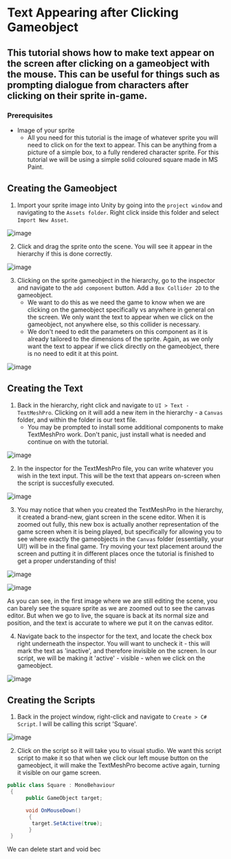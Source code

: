 # Text Appearing after Clicking Gameobject
## This tutorial shows how to make text appear on the screen after clicking on a gameobject with the mouse. This can be useful for things such as prompting dialogue from characters after clicking on their sprite in-game.
### Prerequisites
- Image of your sprite
  - All you need for this tutorial is the image of whatever sprite you will need to click on for the text to appear. This can be anything from a picture of a simple box, to a fully rendered character sprite. For this tutorial we will be using a simple solid coloured square made in MS Paint.

## Creating the Gameobject
1) Import your sprite image into Unity by going into the `project window` and navigating to the `Assets folder`. Right click inside this folder and select `Import New Asset`.

![image](https://github.com/user-attachments/assets/a07769f9-24c5-4af5-b48e-d43326fb1664)

2) Click and drag the sprite onto the scene. You will see it appear in the hierarchy if this is done correctly.

![image](https://github.com/user-attachments/assets/b3ce2c85-8bc0-479b-9fa1-7ac2f75fb8d0)

3) Clicking on the sprite gameobject in the hierarchy, go to the inspector and navigate to the `add component` button. Add a `Box Collider 2D` to the gameobject.
   - We want to do this as we need the game to know when we are clicking on the gameobject specifically vs anywhere in general on the screen. We only want the text to appear when we click on the gameobject, not anywhere else, so this collider is necessary.
   - We don't need to edit the parameters on this component as it is already tailored to the dimensions of the sprite. Again, as we only want the text to appear if we click directly on the gameobject, there is no need to edit it at this point.

![image](https://github.com/user-attachments/assets/2f3bad62-9bad-41aa-8f42-d50217739e14)

## Creating the Text
1) Back in the hierarchy, right click and navigate to `UI > Text - TextMeshPro`. Clicking on it will add a new item in the hierarchy - a `Canvas` folder, and within the folder is our text file.
   - You may be prompted to install some additional components to make TextMeshPro work. Don't panic, just install what is needed and continue on with the tutorial.

![image](https://github.com/user-attachments/assets/e223860f-b256-4530-8125-4ecc94991203)

2) In the inspector for the TextMeshPro file, you can write whatever you wish in the text input. This will be the text that appears on-screen when the script is succesfully executed.

![image](https://github.com/user-attachments/assets/1214a13a-4bb0-4629-8dc9-557db4561fb7)

3) You may notice that when you created the TextMeshPro in the hierarchy, it created a brand-new, giant screen in the scene editor. When it is zoomed out fully, this new box is actually another representation of the game screen when it is being played, but specifically for allowing you to see where exactly the gameobjects in the `Canvas` folder (essentially, your UI!) will be in the final game. Try moving your text placement around the screen and putting it in different places once the tutorial is finished to get a proper understanding of this!

![image](https://github.com/user-attachments/assets/3fed549c-e93a-4737-b88e-642a1d6cc8a3)

![image](https://github.com/user-attachments/assets/7e0226da-f5df-4c1a-8a0d-bd2940c625c2)

As you can see, in the first image where we are still editing the scene, you can barely see the square sprite as we are zoomed out to see the canvas editor. But when we go to live, the square is back at its normal size and position, and the text is accurate to where we put it on the canvas editor.

4) Navigate back to the inspector for the text, and locate the check box right underneath the inspector. You will want to uncheck it - this will mark the text as 'inactive', and therefore invisible on the screen. In our script, we will be making it 'active' - visible - when we click on the gameobject.

![image](https://github.com/user-attachments/assets/692ecd1e-ca55-458e-bdf4-f5cab117cdb3)


## Creating the Scripts
1) Back in the project window, right-click and navigate to `Create > C# Script`. I will be calling this script 'Square'.


![image](https://github.com/user-attachments/assets/f7b48d8b-185a-4ee9-9110-91a3964db27f)

2) Click on the script so it will take you to visual studio. We want this script script to make it so that when we click our left mouse button on the gameobject, it will make the TextMeshPro become active again, turning it visible on our game screen. 
```c#
public class Square : MonoBehaviour
 {   
      public GameObject target;

      void OnMouseDown()
       {
        target.SetActive(true);
       }
 }
```
We can delete start and void bec
